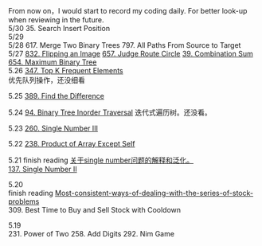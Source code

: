 From now on，I would start to record my coding daily. 
For better look-up when reviewing in the future.<br>
5/30 35. Search Insert Position <br>
5/29  <br>
5/28 617. Merge Two Binary Trees 797. All Paths From Source to Target <br>
5/27 
[832. Flipping an Image]() [657. Judge Route Circle]() [39. Combination Sum]() [654. Maximum Binary Tree]()<br>
5.26 
[347. Top K Frequent Elements](https://leetcode.com/problems/top-k-frequent-elements/discuss/81635/3-Java-Solution-using-Array-MaxHeap-TreeMap)<br>
优先队列操作，还没细看

5.25 
[389. Find the Difference](https://leetcode.com/problems/find-the-difference/description/)<br>

5.24 
[94. Binary Tree Inorder Traversal]()
迭代式遍历树。还没看。

5.23 
[260. Single Number III](https://leetcode.com/problems/single-number-iii/description/)

5.22 
[238. Product of Array Except Self]()

5.21 
finish reading
[关于single number问题的解释和泛化。](https://leetcode.com/problems/single-number-ii/discuss/43295/Detailed-explanation-and-generalization-of-the-bitwise-operation-method-for-single-numbers)<br>
[137. Single Number II]()

5.20<br>
finish reading [Most-consistent-ways-of-dealing-with-the-series-of-stock-problems](https://leetcode.com/problems/best-time-to-buy-and-sell-stock-with-transaction-fee/discuss/108870/Most-consistent-ways-of-dealing-with-the-series-of-stock-problems)<br>
309. Best Time to Buy and Sell Stock with Cooldown

5.19<br>
231. Power of Two 258. Add Digits 292. Nim Game